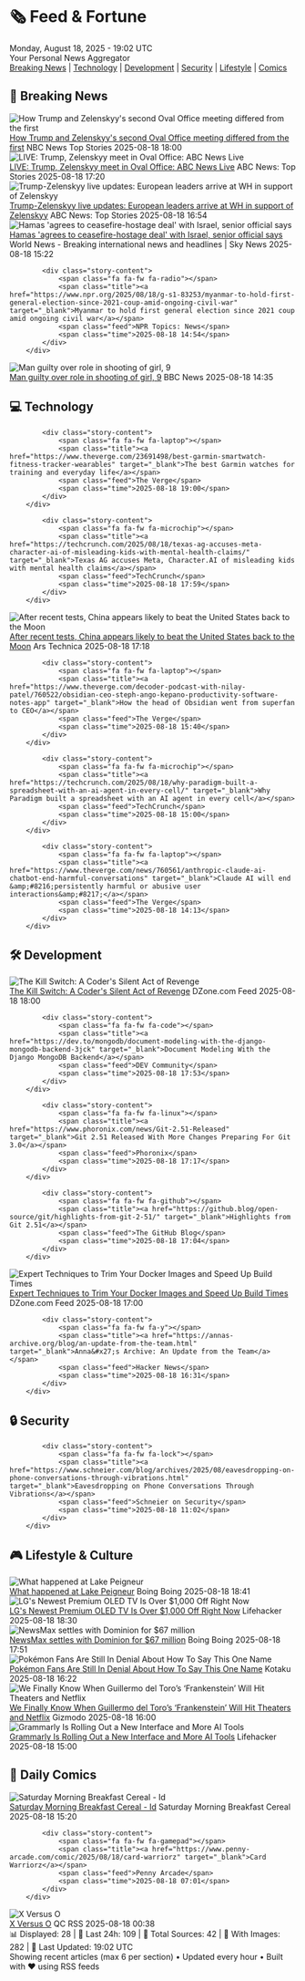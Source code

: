<!-- Processing 54 RSS feeds at 2025-08-18 19:02:39 UTC -->
<!-- Processing: XKCD -->
<!-- Processing: Saturday Morning Breakfast Cereal -->
<!-- Processing: Girl Genius -->
<!-- Processing: Dinosaur Comics -->
<!-- Processing: CNN Breaking News -->
<!-- Processing: BBC Breaking News -->
<!-- Processing: Reuters World News -->
<!-- Processing: Associated Press Breaking -->
<!-- Processing: NBC News Breaking -->
<!-- Processing: Sky News World -->
<!-- Processing: The Verge -->
<!-- Processing: O'Reilly Radar -->
<!-- Processing: Hacker News -->
<!-- Processing: Phoronix Linux News -->
<!-- Processing: Linux.com -->
<!-- Processing: Red Hat Blog -->
<!-- Processing: InfoQ -->
<!-- Processing: DZone -->
<!-- Processing: Coding Horror -->
<!-- Processing: Lifehacker -->
<!-- Processing: Boing Boing -->
<!-- Processing: Krebs on Security -->
<!-- Processing: Schneier on Security -->
<!-- Generated 5 new posts out of 23 feeds processed -->
<div class="newspaper-header">
    <h1 class="newspaper-title">🗞️ Feed & Fortune</h1>
    <div class="newspaper-date">Monday, August 18, 2025 - 19:02 UTC</div>
    <div class="newspaper-subtitle">Your Personal News Aggregator</div>
</div>

<div class="newspaper-nav">
    <a href="#breaking">Breaking News</a> |
    <a href="#tech">Technology</a> |
    <a href="#dev">Development</a> |
    <a href="#security">Security</a> |
    <a href="#lifestyle">Lifestyle</a> |
    <a href="#webcomics">Comics</a>
</div>

<div class="news-section breaking-news" id="breaking">
<h2 class="section-header">🚨 Breaking News</h2>
<div class="stories-container">
<div class="story">
            <img src="https://media-cldnry.s-nbcnews.com/image/upload/t_fit_1500w/mpx/2704722219/2025_08/2230144244-0464jd.jpg" alt="How Trump and Zelenskyy&#x27;s second Oval Office meeting differed from the first" class="story-image" loading="lazy" onerror="this.style.display='none'">
            <div class="story-content">
                <span class="fa fa-fw fa-broadcast-tower"></span>
                <span class="title"><a href="https://www.nbcnews.com/video/how-trump-and-zelenskyy-s-second-oval-office-meeting-differed-from-the-first-245212741600" target="_blank">How Trump and Zelenskyy&#x27;s second Oval Office meeting differed from the first</a></span>
                <span class="feed">NBC News Top Stories</span>
                <span class="time">2025-08-18 18:00</span>
            </div>
        </div>
<div class="story">
            <img src="https://s.abcnews.com/images/Live/abc_news_live-abc-ml-250210_1739199021469_hpMain_4x3t_384.jpg" alt="LIVE:  Trump, Zelenskyy meet in Oval Office: ABC News Live" class="story-image" loading="lazy" onerror="this.style.display='none'">
            <div class="story-content">
                <span class="fa fa-fw fa-tv"></span>
                <span class="title"><a href="https://abcnews.go.com/Live/video/abcnews-live-41463246" target="_blank">LIVE:  Trump, Zelenskyy meet in Oval Office: ABC News Live</a></span>
                <span class="feed">ABC News: Top Stories</span>
                <span class="time">2025-08-18 17:20</span>
            </div>
        </div>
<div class="story">
            <img src="https://s.abcnews.com/images/US/Leyen-1-gty-gmh-250818_1755535265793_hpMain_4x3t_384.jpg" alt="Trump-Zelenskyy live updates: European leaders arrive at WH in support of Zelenskyy" class="story-image" loading="lazy" onerror="this.style.display='none'">
            <div class="story-content">
                <span class="fa fa-fw fa-tv"></span>
                <span class="title"><a href="https://abcnews.go.com/Politics/live-updates/trump-admin-live-updates/?id=124734940" target="_blank">Trump-Zelenskyy live updates: European leaders arrive at WH in support of Zelenskyy</a></span>
                <span class="feed">ABC News: Top Stories</span>
                <span class="time">2025-08-18 16:54</span>
            </div>
        </div>
<div class="story">
            <img src="https://e3.365dm.com/25/04/1920x1080/skynews-breaking-news-breaking_6875336.png?20250707143109" alt="Hamas &#x27;agrees to ceasefire-hostage deal&#x27; with Israel, senior official says" class="story-image" loading="lazy" onerror="this.style.display='none'">
            <div class="story-content">
                <span class="fa fa-fw fa-satellite"></span>
                <span class="title"><a href="https://news.sky.com/story/hamas-agrees-to-ceasefire-hostage-deal-with-israel-senior-official-says-13414166" target="_blank">Hamas &#x27;agrees to ceasefire-hostage deal&#x27; with Israel, senior official says</a></span>
                <span class="feed">World News - Breaking international news and headlines | Sky News</span>
                <span class="time">2025-08-18 15:22</span>
            </div>
        </div>
<div class="story">
            
            <div class="story-content">
                <span class="fa fa-fw fa-radio"></span>
                <span class="title"><a href="https://www.npr.org/2025/08/18/g-s1-83253/myanmar-to-hold-first-general-election-since-2021-coup-amid-ongoing-civil-war" target="_blank">Myanmar to hold first general election since 2021 coup amid ongoing civil war</a></span>
                <span class="feed">NPR Topics: News</span>
                <span class="time">2025-08-18 14:54</span>
            </div>
        </div>
<div class="story">
            <img src="https://ichef.bbci.co.uk/ace/standard/240/cpsprodpb/7b75/live/52b5af20-7c28-11f0-83cc-c5da98c419b8.jpg" alt="Man guilty over role in shooting of girl, 9" class="story-image" loading="lazy" onerror="this.style.display='none'">
            <div class="story-content">
                <span class="fa fa-fw fa-flag"></span>
                <span class="title"><a href="https://www.bbc.com/news/articles/c939v7gejlpo?at_medium=RSS&at_campaign=rss" target="_blank">Man guilty over role in shooting of girl, 9</a></span>
                <span class="feed">BBC News</span>
                <span class="time">2025-08-18 14:35</span>
            </div>
        </div>
</div>
</div>
<div class="news-section tech-news" id="tech">
<h2 class="section-header">💻 Technology</h2>
<div class="stories-container">
<div class="story">
            
            <div class="story-content">
                <span class="fa fa-fw fa-laptop"></span>
                <span class="title"><a href="https://www.theverge.com/23691498/best-garmin-smartwatch-fitness-tracker-wearables" target="_blank">The best Garmin watches for training and everyday life</a></span>
                <span class="feed">The Verge</span>
                <span class="time">2025-08-18 19:00</span>
            </div>
        </div>
<div class="story">
            
            <div class="story-content">
                <span class="fa fa-fw fa-microchip"></span>
                <span class="title"><a href="https://techcrunch.com/2025/08/18/texas-ag-accuses-meta-character-ai-of-misleading-kids-with-mental-health-claims/" target="_blank">Texas AG accuses Meta, Character.AI of misleading kids with mental health claims</a></span>
                <span class="feed">TechCrunch</span>
                <span class="time">2025-08-18 17:59</span>
            </div>
        </div>
<div class="story">
            <img src="https://cdn.arstechnica.net/wp-content/uploads/2025/08/GettyImages-2230278319-500x500.jpg" alt="After recent tests, China appears likely to beat the United States back to the Moon" class="story-image" loading="lazy" onerror="this.style.display='none'">
            <div class="story-content">
                <span class="fa fa-fw fa-cog"></span>
                <span class="title"><a href="https://arstechnica.com/space/2025/08/after-recent-tests-china-appears-likely-to-beat-the-united-states-back-to-the-moon/" target="_blank">After recent tests, China appears likely to beat the United States back to the Moon</a></span>
                <span class="feed">Ars Technica</span>
                <span class="time">2025-08-18 17:18</span>
            </div>
        </div>
<div class="story">
            
            <div class="story-content">
                <span class="fa fa-fw fa-laptop"></span>
                <span class="title"><a href="https://www.theverge.com/decoder-podcast-with-nilay-patel/760522/obsidian-ceo-steph-ango-kepano-productivity-software-notes-app" target="_blank">How the head of Obsidian went from superfan to CEO</a></span>
                <span class="feed">The Verge</span>
                <span class="time">2025-08-18 15:40</span>
            </div>
        </div>
<div class="story">
            
            <div class="story-content">
                <span class="fa fa-fw fa-microchip"></span>
                <span class="title"><a href="https://techcrunch.com/2025/08/18/why-paradigm-built-a-spreadsheet-with-an-ai-agent-in-every-cell/" target="_blank">Why Paradigm built a spreadsheet with an AI agent in every cell</a></span>
                <span class="feed">TechCrunch</span>
                <span class="time">2025-08-18 15:00</span>
            </div>
        </div>
<div class="story">
            
            <div class="story-content">
                <span class="fa fa-fw fa-laptop"></span>
                <span class="title"><a href="https://www.theverge.com/news/760561/anthropic-claude-ai-chatbot-end-harmful-conversations" target="_blank">Claude AI will end &amp;#8216;persistently harmful or abusive user interactions&amp;#8217;</a></span>
                <span class="feed">The Verge</span>
                <span class="time">2025-08-18 14:13</span>
            </div>
        </div>
</div>
</div>
<div class="news-section dev-news" id="dev">
<h2 class="section-header">🛠️ Development</h2>
<div class="stories-container">
<div class="story">
            <img src="https://dz2cdn1.dzone.com/thumbnail?fid=18557515&w=600" alt="The Kill Switch: A Coder&#x27;s Silent Act of Revenge" class="story-image" loading="lazy" onerror="this.style.display='none'">
            <div class="story-content">
                <span class="fa fa-fw fa-newspaper"></span>
                <span class="title"><a href="https://dzone.com/articles/kill-switch-coders-silent-act-of-revenge" target="_blank">The Kill Switch: A Coder&#x27;s Silent Act of Revenge</a></span>
                <span class="feed">DZone.com Feed</span>
                <span class="time">2025-08-18 18:00</span>
            </div>
        </div>
<div class="story">
            
            <div class="story-content">
                <span class="fa fa-fw fa-code"></span>
                <span class="title"><a href="https://dev.to/mongodb/document-modeling-with-the-django-mongodb-backend-3jck" target="_blank">Document Modeling With the Django MongoDB Backend</a></span>
                <span class="feed">DEV Community</span>
                <span class="time">2025-08-18 17:53</span>
            </div>
        </div>
<div class="story">
            
            <div class="story-content">
                <span class="fa fa-fw fa-linux"></span>
                <span class="title"><a href="https://www.phoronix.com/news/Git-2.51-Released" target="_blank">Git 2.51 Released With More Changes Preparing For Git 3.0</a></span>
                <span class="feed">Phoronix</span>
                <span class="time">2025-08-18 17:17</span>
            </div>
        </div>
<div class="story">
            
            <div class="story-content">
                <span class="fa fa-fw fa-github"></span>
                <span class="title"><a href="https://github.blog/open-source/git/highlights-from-git-2-51/" target="_blank">Highlights from Git 2.51</a></span>
                <span class="feed">The GitHub Blog</span>
                <span class="time">2025-08-18 17:04</span>
            </div>
        </div>
<div class="story">
            <img src="https://dz2cdn1.dzone.com/thumbnail?fid=18561946&w=600" alt="Expert Techniques to Trim Your Docker Images and Speed Up Build Times" class="story-image" loading="lazy" onerror="this.style.display='none'">
            <div class="story-content">
                <span class="fa fa-fw fa-newspaper"></span>
                <span class="title"><a href="https://dzone.com/articles/trim-docker-images-speed-up-builds" target="_blank">Expert Techniques to Trim Your Docker Images and Speed Up Build Times</a></span>
                <span class="feed">DZone.com Feed</span>
                <span class="time">2025-08-18 17:00</span>
            </div>
        </div>
<div class="story">
            
            <div class="story-content">
                <span class="fa fa-fw fa-y"></span>
                <span class="title"><a href="https://annas-archive.org/blog/an-update-from-the-team.html" target="_blank">Anna&#x27;s Archive: An Update from the Team</a></span>
                <span class="feed">Hacker News</span>
                <span class="time">2025-08-18 16:31</span>
            </div>
        </div>
</div>
</div>
<div class="news-section security-news" id="security">
<h2 class="section-header">🔒 Security</h2>
<div class="stories-container">
<div class="story">
            
            <div class="story-content">
                <span class="fa fa-fw fa-lock"></span>
                <span class="title"><a href="https://www.schneier.com/blog/archives/2025/08/eavesdropping-on-phone-conversations-through-vibrations.html" target="_blank">Eavesdropping on Phone Conversations Through Vibrations</a></span>
                <span class="feed">Schneier on Security</span>
                <span class="time">2025-08-18 11:02</span>
            </div>
        </div>
</div>
</div>
<div class="news-section lifestyle-news" id="lifestyle">
<h2 class="section-header">🎮 Lifestyle & Culture</h2>
<div class="stories-container">
<div class="story">
            <img src="https://i0.wp.com/boingboing.net/wp-content/uploads/2025/08/peigneur.jpg?fit=480%2C360&amp;quality=60&amp;ssl=1" alt="What happened at Lake Peigneur" class="story-image" loading="lazy" onerror="this.style.display='none'">
            <div class="story-content">
                <span class="fa fa-fw fa-arrow-right"></span>
                <span class="title"><a href="https://boingboing.net/2025/08/18/what-happened-at-lake-peigneur.html" target="_blank">What happened at Lake Peigneur</a></span>
                <span class="feed">Boing Boing</span>
                <span class="time">2025-08-18 18:41</span>
            </div>
        </div>
<div class="story">
            <img src="https://lifehacker.com/imagery/articles/01JZ7NDXSNBC06HD16KFYNQZDJ/hero-image.png" alt="LG&#x27;s Newest Premium OLED TV Is Over $1,000 Off Right Now" class="story-image" loading="lazy" onerror="this.style.display='none'">
            <div class="story-content">
                <span class="fa fa-fw fa-life-ring"></span>
                <span class="title"><a href="https://lifehacker.com/tech/lg-65-inch-c5-oled-tv-sale?utm_medium=RSS" target="_blank">LG&#x27;s Newest Premium OLED TV Is Over $1,000 Off Right Now</a></span>
                <span class="feed">Lifehacker</span>
                <span class="time">2025-08-18 18:30</span>
            </div>
        </div>
<div class="story">
            <img src="https://i0.wp.com/boingboing.net/wp-content/uploads/2023/12/newsmax-e1755539438340.jpg?fit=768%2C439&amp;quality=60&amp;ssl=1" alt="NewsMax settles with Dominion for $67 million" class="story-image" loading="lazy" onerror="this.style.display='none'">
            <div class="story-content">
                <span class="fa fa-fw fa-arrow-right"></span>
                <span class="title"><a href="https://boingboing.net/2025/08/18/newsmax-settles-with-dominion-for-67-million.html" target="_blank">NewsMax settles with Dominion for $67 million</a></span>
                <span class="feed">Boing Boing</span>
                <span class="time">2025-08-18 17:51</span>
            </div>
        </div>
<div class="story">
            <img src="https://kotaku.com/app/uploads/2025/08/Rayquaza_M07.jpg" alt="Pokémon Fans Are Still In Denial About How To Say This One Name" class="story-image" loading="lazy" onerror="this.style.display='none'">
            <div class="story-content">
                <span class="fa fa-fw fa-gamepad"></span>
                <span class="title"><a href="https://kotaku.com/pokemon-rayquaza-name-pronounce-how-to-say-anime-2000618230" target="_blank">Pokémon Fans Are Still In Denial About How To Say This One Name</a></span>
                <span class="feed">Kotaku</span>
                <span class="time">2025-08-18 16:22</span>
            </div>
        </div>
<div class="story">
            <img src="https://gizmodo.com/app/uploads/2025/07/Frankenstein-Oscar-Isaac.jpg" alt="We Finally Know When Guillermo del Toro’s ‘Frankenstein’ Will Hit Theaters and Netflix" class="story-image" loading="lazy" onerror="this.style.display='none'">
            <div class="story-content">
                <span class="fa fa-fw fa-computer"></span>
                <span class="title"><a href="https://gizmodo.com/guillermo-del-toro-frankenstein-release-date-theaters-netflix-2000644366" target="_blank">We Finally Know When Guillermo del Toro’s ‘Frankenstein’ Will Hit Theaters and Netflix</a></span>
                <span class="feed">Gizmodo</span>
                <span class="time">2025-08-18 16:00</span>
            </div>
        </div>
<div class="story">
            <img src="https://lifehacker.com/imagery/articles/01K2YQX26NYNCWMCHAQGQYTS4Q/hero-image.jpg" alt="Grammarly Is Rolling Out a New Interface and More AI Tools" class="story-image" loading="lazy" onerror="this.style.display='none'">
            <div class="story-content">
                <span class="fa fa-fw fa-life-ring"></span>
                <span class="title"><a href="https://lifehacker.com/tech/grammarl-has-a-new-interface-and-more-ai-tools?utm_medium=RSS" target="_blank">Grammarly Is Rolling Out a New Interface and More AI Tools</a></span>
                <span class="feed">Lifehacker</span>
                <span class="time">2025-08-18 15:00</span>
            </div>
        </div>
</div>
</div>
<div class="news-section webcomics-section" id="webcomics">
<h2 class="section-header">🎨 Daily Comics</h2>
<div class="stories-container">
<div class="story">
            <img src="https://www.smbc-comics.com/comics/1755378695-20250818.png" alt="Saturday Morning Breakfast Cereal - Id" class="story-image" loading="lazy" onerror="this.style.display='none'">
            <div class="story-content">
                <span class="fa fa-fw fa-smile"></span>
                <span class="title"><a href="https://www.smbc-comics.com/comic/id" target="_blank">Saturday Morning Breakfast Cereal - Id</a></span>
                <span class="feed">Saturday Morning Breakfast Cereal</span>
                <span class="time">2025-08-18 15:20</span>
            </div>
        </div>
<div class="story">
            
            <div class="story-content">
                <span class="fa fa-fw fa-gamepad"></span>
                <span class="title"><a href="https://www.penny-arcade.com/comic/2025/08/18/card-warriorz" target="_blank">Card Warriorz</a></span>
                <span class="feed">Penny Arcade</span>
                <span class="time">2025-08-18 07:01</span>
            </div>
        </div>
<div class="story">
            <img src="http://www.questionablecontent.net/comics/5637.png" alt="X Versus O" class="story-image" loading="lazy" onerror="this.style.display='none'">
            <div class="story-content">
                <span class="fa fa-fw fa-music"></span>
                <span class="title"><a href="http://questionablecontent.net/view.php?comic=5637" target="_blank">X Versus O</a></span>
                <span class="feed">QC RSS</span>
                <span class="time">2025-08-18 00:38</span>
            </div>
        </div>
</div>
</div>

<div class="newspaper-footer">
    <div class="stats">
        📊 Displayed: 28 | 📅 Last 24h: 109 | 📡 Total Sources: 42 | 📸 With Images: 282 |
        🔄 Last Updated: 19:02 UTC
    </div>
    <div class="footer-note">
        Showing recent articles (max 6 per section) • Updated every hour • Built with ❤️ using RSS feeds
    </div>
</div>
